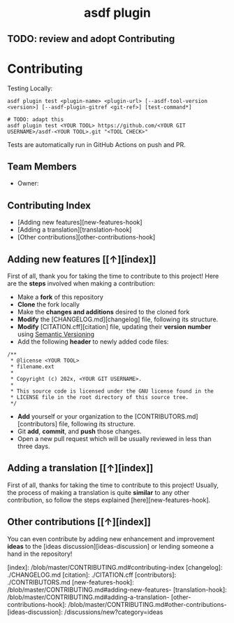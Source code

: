<h1 align="center">asdf <YOUR TOOL UC> plugin</h1>

## TODO: review and adopt Contributing

# Contributing

Testing Locally:

```shell
asdf plugin test <plugin-name> <plugin-url> [--asdf-tool-version <version>] [--asdf-plugin-gitref <git-ref>] [test-command*]

# TODO: adapt this
asdf plugin test <YOUR TOOL> https://github.com/<YOUR GIT USERNAME>/asdf-<YOUR TOOL>.git "<TOOL CHECK>"
```

Tests are automatically run in GitHub Actions on push and PR.

## Team Members

- Owner: [<YOUR GIT USERNAME>](<TOOL REPO>)

## Contributing Index

- [Adding new features][new-features-hook]
- [Adding a translation][translation-hook]
- [Other contributions][other-contributions-hook]

## Adding new features [[↑][index]]

First of all, thank you for taking the time to contribute to this project!
Here are the **steps** involved when making a contribution:

- Make a **fork** of this repository
- **Clone** the fork locally
- Make the **changes and additions** desired to the cloned fork
- **Modify** the [CHANGELOG.md][changelog] file, following its structure.
- **Modify** [CITATION.cff][citation] file, updating their **version number** using [Semantic Versioning](https://semver.org/spec/v2.0.0.html)
- Add the following **header** to newly added code files:

```
/**
 * @license <YOUR TOOL>
 * filename.ext
 *
 * Copyright (c) 202x, <YOUR GIT USERNAME>.
 *
 * This source code is licensed under the GNU license found in the
 * LICENSE file in the root directory of this source tree.
 */
```

- **Add** yourself or your organization to the [CONTRIBUTORS.md][contributors] file, following its structure.
- Git **add**, **commit**, and **push** those changes.
- Open a new pull request which will be usually reviewed in less than three days.

## Adding a translation [[↑][index]]

First of all, thanks for taking the time to contribute to this project!
Usually, the process of making a translation is quite **similar** to any other contribution, so follow the steps explained [here][new-features-hook].

## Other contributions [[↑][index]]

You can even contribute by adding new enhancement and improvement **ideas** to the [ideas discussion][ideas-discussion] or lending someone a hand in the repository!


[index]: <TOOL REPO>/blob/master/CONTRIBUTING.md#contributing-index
[changelog]: ./CHANGELOG.md
[citation]: ./CITATION.cff
[contributors]: ./CONTRIBUTORS.md
[new-features-hook]: <TOOL REPO>/blob/master/CONTRIBUTING.md#adding-new-features-
[translation-hook]: <TOOL REPO>/blob/master/CONTRIBUTING.md#adding-a-translation-
[other-contributions-hook]: <TOOL REPO>/blob/master/CONTRIBUTING.md#other-contributions-
[ideas-discussion]: <TOOL REPO>/discussions/new?category=ideas
